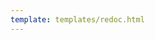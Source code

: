 ```yaml
---
template: templates/redoc.html
---
```

<redoc spec-url='http://localhost:8000/api/swagger.yaml'></redoc>
<script src="https://cdn.jsdelivr.net/npm/redoc@next/bundles/redoc.standalone.js"> </script>